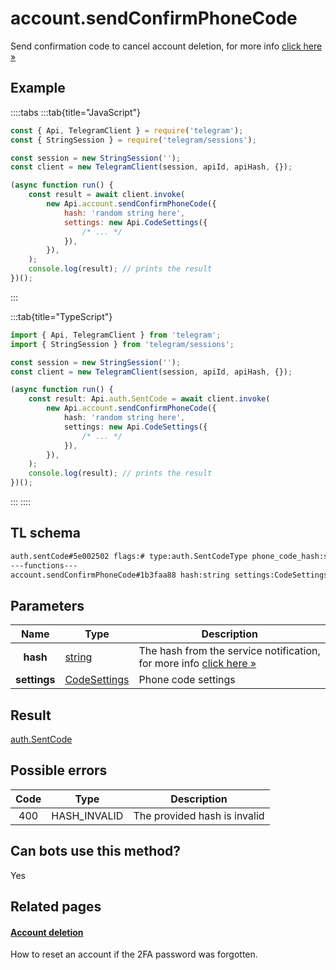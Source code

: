 # account.sendConfirmPhoneCode

Send confirmation code to cancel account deletion, for more info [click here »](https://core.telegram.org/api/account-deletion)

## Example

::::tabs
:::tab{title="JavaScript"}

```js
const { Api, TelegramClient } = require('telegram');
const { StringSession } = require('telegram/sessions');

const session = new StringSession('');
const client = new TelegramClient(session, apiId, apiHash, {});

(async function run() {
    const result = await client.invoke(
        new Api.account.sendConfirmPhoneCode({
            hash: 'random string here',
            settings: new Api.CodeSettings({
                /* ... */
            }),
        }),
    );
    console.log(result); // prints the result
})();
```

:::

:::tab{title="TypeScript"}

```ts
import { Api, TelegramClient } from 'telegram';
import { StringSession } from 'telegram/sessions';

const session = new StringSession('');
const client = new TelegramClient(session, apiId, apiHash, {});

(async function run() {
    const result: Api.auth.SentCode = await client.invoke(
        new Api.account.sendConfirmPhoneCode({
            hash: 'random string here',
            settings: new Api.CodeSettings({
                /* ... */
            }),
        }),
    );
    console.log(result); // prints the result
})();
```

:::
::::

## TL schema

```txt
auth.sentCode#5e002502 flags:# type:auth.SentCodeType phone_code_hash:string next_type:flags.1?auth.CodeType timeout:flags.2?int = auth.SentCode;
---functions---
account.sendConfirmPhoneCode#1b3faa88 hash:string settings:CodeSettings = auth.SentCode;
```

## Parameters

|     Name     | Type                                                        | Description                                                                                                          |
| :----------: | ----------------------------------------------------------- | -------------------------------------------------------------------------------------------------------------------- |
|   **hash**   | [string](https://core.telegram.org/type/string)             | The hash from the service notification, for more info [click here »](https://core.telegram.org/api/account-deletion) |
| **settings** | [CodeSettings](https://core.telegram.org/type/CodeSettings) | Phone code settings                                                                                                  |

## Result

[auth.SentCode](https://core.telegram.org/type/auth.SentCode)

## Possible errors

| Code | Type         | Description                  |
| :--: | ------------ | ---------------------------- |
| 400  | HASH_INVALID | The provided hash is invalid |

## Can bots use this method?

Yes

## Related pages

#### [Account deletion](https://core.telegram.org/api/account-deletion)

How to reset an account if the 2FA password was forgotten.
